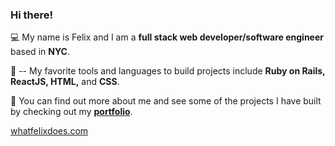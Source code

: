 ### Hi there!

:computer: My name is Felix and I am a **full stack web developer/software engineer** based in **NYC**.

:wrench: -- My favorite tools and languages to build projects include **Ruby on Rails, ReactJS, HTML,** and **CSS**.

:briefcase: You can find out more about me and see some of the projects I have built by checking out my **[portfolio](https://whatfelixdoes.com)**.

[whatfelixdoes.com](https://whatfelixdoes.com)

<!--
**frod25/frod25** is a ✨ _special_ ✨ repository because its `README.md` (this file) appears on your GitHub profile.

Here are some ideas to get you started:

- 🔭 I’m currently working on ...
- 🌱 I’m currently learning ...
- 👯 I’m looking to collaborate on ...
- 🤔 I’m looking for help with ...
- 💬 Ask me about ...
- 📫 How to reach me: ...
- 😄 Pronouns: ...
- ⚡ Fun fact: ...
-->

